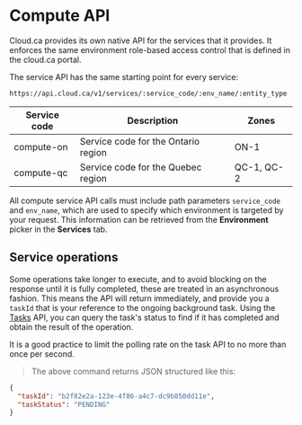 # Compute API

Cloud.ca provides its own native API for the services that it provides. It enforces the same environment role-based access control that is defined in the cloud.ca portal.

The service API has the same starting point for every service:

`https://api.cloud.ca/v1/services/:service_code/:env_name/:entity_type`

Service code | Description | Zones
--- | --- | ---
compute-on | Service code for the Ontario region | ON-1
compute-qc | Service code for the Quebec region | QC-1, QC-2

All compute service API calls must include path parameters `service_code` and `env_name`, which are used to specify which environment is targeted by your request. This information can be retrieved from the **Environment** picker in the **Services** tab.

## Service operations

Some operations take longer to execute, and to avoid blocking on the response until it is fully completed, these are treated in an asynchronous fashion. This means the API will return immediately, and provide you a `taskId` that is your reference to the ongoing background task. Using the [Tasks](#tasks) API, you can query the task's status to find if it has completed and obtain the result of the operation.

<aside class="notice">
It is a good practice to limit the polling rate on the task API to no more than once per second.
</aside>

> The above command returns JSON structured like this:

```json
{
  "taskId": "b2f82e2a-123e-4f86-a4c7-dc9b850dd11e",
  "taskStatus": "PENDING"
}
```
